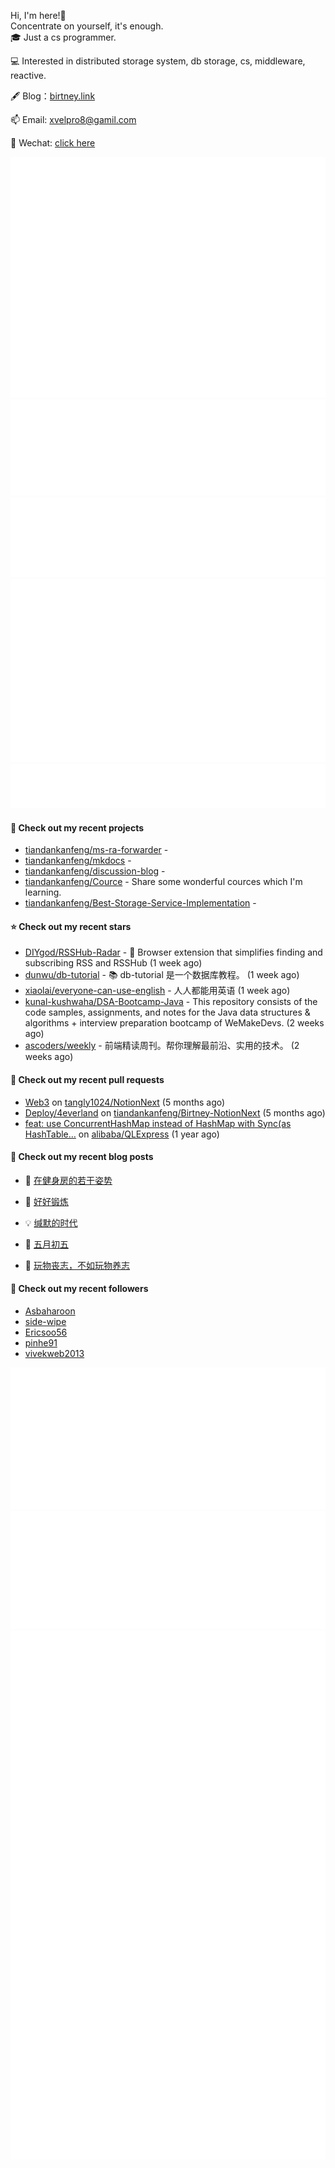 Hi, I'm here!👋
<br>
Concentrate on yourself, it's enough.
<br>
🎓 Just a cs programmer.

💻 Interested in distributed storage system, db storage, cs, middleware, reactive.

🖋 Blog：[birtney.link](https://birtney.link)

📫 Email: [xvelpro8@gamil.com](mailto:xvelpro8@gamil.com)

💬 Wechat: [click here](https://tiandankanfeng.github.io/about/)



![Metrics](/github-metrics.svg)
![Metrics](/metrics.plugin.languages.details.svg)
![Metrics](/metrics.plugin.languages.recent.svg)
![Metrics](/metrics.plugin.stars.svg)
![Metrics](/metrics.plugin.topics.svg)












#### 🌱 Check out my recent projects

- [tiandankanfeng/ms-ra-forwarder](https://github.com/tiandankanfeng/ms-ra-forwarder) - 
- [tiandankanfeng/mkdocs](https://github.com/tiandankanfeng/mkdocs) - 
- [tiandankanfeng/discussion-blog](https://github.com/tiandankanfeng/discussion-blog) - 
- [tiandankanfeng/Cource](https://github.com/tiandankanfeng/Cource) - Share some wonderful cources which I&#39;m learning.
- [tiandankanfeng/Best-Storage-Service-Implementation](https://github.com/tiandankanfeng/Best-Storage-Service-Implementation) - 

#### ⭐ Check out my recent stars

- [DIYgod/RSSHub-Radar](https://github.com/DIYgod/RSSHub-Radar) - 🍰 Browser extension that simplifies finding and subscribing RSS and RSSHub (1 week ago)
- [dunwu/db-tutorial](https://github.com/dunwu/db-tutorial) - 📚 db-tutorial 是一个数据库教程。 (1 week ago)
- [xiaolai/everyone-can-use-english](https://github.com/xiaolai/everyone-can-use-english) - 人人都能用英语 (1 week ago)
- [kunal-kushwaha/DSA-Bootcamp-Java](https://github.com/kunal-kushwaha/DSA-Bootcamp-Java) - This repository consists of the code samples, assignments, and notes for the Java data structures &amp; algorithms &#43; interview preparation bootcamp of WeMakeDevs. (2 weeks ago)
- [ascoders/weekly](https://github.com/ascoders/weekly) - 前端精读周刊。帮你理解最前沿、实用的技术。 (2 weeks ago)

#### 🔨 Check out my recent pull requests

- [Web3](https://github.com/tangly1024/NotionNext/pull/1228) on [tangly1024/NotionNext](https://github.com/tangly1024/NotionNext) (5 months ago)
- [Deploy/4everland](https://github.com/tiandankanfeng/Birtney-NotionNext/pull/1) on [tiandankanfeng/Birtney-NotionNext](https://github.com/tiandankanfeng/Birtney-NotionNext) (5 months ago)
- [feat: use ConcurrentHashMap instead of HashMap with Sync(as HashTable…](https://github.com/alibaba/QLExpress/pull/221) on [alibaba/QLExpress](https://github.com/alibaba/QLExpress) (1 year ago)

#### 📜 Check out my recent blog posts

- 🦒 [在健身房的若干姿势](https://liangye-xo.xyz//article/exercise-lab-article-1) 

- 🐲 [好好锻炼](https://liangye-xo.xyz//article/life-article4) 

- 💡 [缄默的时代](https://liangye-xo.xyz//article/life-article3) 

- 👺 [五月初五](https://liangye-xo.xyz//article/life-article2) 

- 🚦 [玩物丧志，不如玩物养志](https://liangye-xo.xyz//article/life-article1) 


#### 👯 Check out my recent followers

- [Asbaharoon](https://github.com/Asbaharoon)
- [side-wipe](https://github.com/side-wipe)
- [Ericsoo56](https://github.com/Ericsoo56)
- [pinhe91](https://github.com/pinhe91)
- [vivekweb2013](https://github.com/vivekweb2013)

![Metrics](/metrics.plugin.achievements.compact.svg)
![Metrics](/metrics.plugin.anilist.characters.svg)
![Metrics](/metrics.plugin.anilist.svg)


